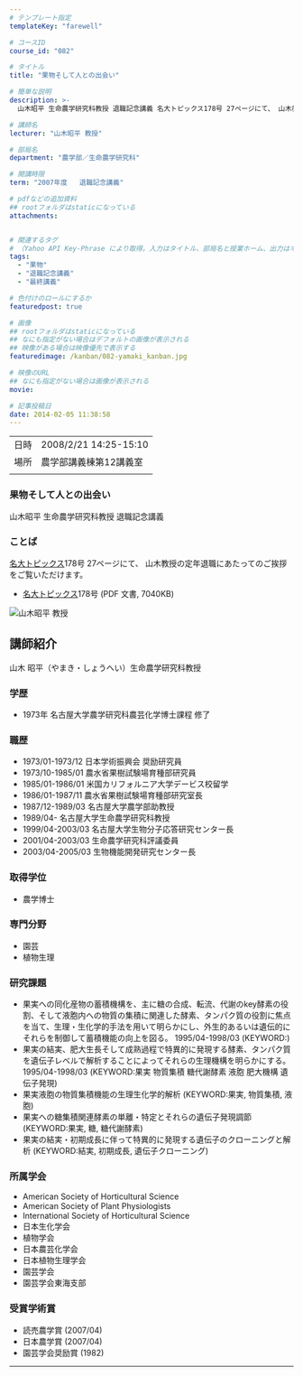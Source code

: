 ```yaml
---
# テンプレート指定
templateKey: "farewell"

# コースID
course_id: "082"

# タイトル
title: "果物そして人との出会い"

# 簡単な説明
description: >-
  山木昭平 生命農学研究科教授 退職記念講義 名大トピックス178号 27ページにて、 山木教授の定年退職にあたってのご挨拶をご覧いただけます。   * 名大 ....

# 講師名
lecturer: "山木昭平 教授"

# 部局名
department: "農学部／生命農学研究科"

# 開講時限
term: "2007年度	退職記念講義"

# pdfなどの追加資料
## rootフォルダはstaticになっている
attachments:


# 関連するタグ
# （Yahoo API Key-Phrase により取得。入力はタイトル、部局名と授業ホーム、出力はキーフレーズ（tags））
tags:
  - "果物"
  - "退職記念講義"
  - "最終講義"

# 色付けのロールにするか
featuredpost: true

# 画像
## rootフォルダはstaticになっている
## なにも指定がない場合はデフォルトの画像が表示される
## 映像がある場合は映像優先で表示する
featuredimage: /kanban/082-yamaki_kanban.jpg

# 映像のURL
## なにも指定がない場合は画像が表示される
movie: 

# 記事投稿日
date: 2014-02-05 11:38:58
---
```


|   |   |
|---|---|
| 日時 | 2008/2/21  14:25-15:10 |
| 場所 | 農学部講義棟第12講義室 |
|   |   |


### 果物そして人との出会い

山木昭平 生命農学研究科教授 退職記念講義

### ことば

[名大トピックス](http://www.nagoya-u.ac.jp/about-nu/public-relations/publication/topics-archive.html)178号 27ページにて、 山木教授の定年退職にあたってのご挨拶をご覧いただけます。

* <a href="http://www.nagoya-u.ac.jp/about-nu/public-relations/publication/upload_images/no178.pdf" target="_blank">[名大トピックス](http://www.nagoya-u.ac.jp/about-nu/public-relations/publication/topics-archive.html)178号</a> (PDF 文書, 7040KB)


![山木昭平 教授](https://ocw.nagoya-u.jp/files/82/yamaki_kao.jpg) 

## 講師紹介

山木 昭平（やまき・しょうへい）生命農学研究科教授

### 学歴

* 1973年 名古屋大学農学研究科農芸化学博士課程 修了

### 職歴

* 1973/01-1973/12 日本学術振興会 奨励研究員
* 1973/10-1985/01 農水省果樹試験場育種部研究員
* 1985/01-1986/01 米国カリフォルニア大学デービス校留学
* 1986/01-1987/11 農水省果樹試験場育種部研究室長
* 1987/12-1989/03 名古屋大学農学部助教授
* 1989/04- 名古屋大学生命農学研究科教授
* 1999/04-2003/03 名古屋大学生物分子応答研究センター長
* 2001/04-2003/03 生命農学研究科評議委員
* 2003/04-2005/03 生物機能開発研究センター長

### 取得学位

* 農学博士

### 専門分野

* 園芸
* 植物生理

### 研究課題

* 果実への同化産物の蓄積機構を、主に糖の合成、転流、代謝のkey酵素の役割、そして液胞内への物質の集積に関連した酵素、タンパク質の役割に焦点を当て、生理・生化学的手法を用いて明らかにし、外生的あるいは遺伝的にそれらを制御して蓄積機能の向上を図る。 1995/04-1998/03 (KEYWORD:)
* 果実の結実、肥大生長そして成熟過程で特異的に発現する酵素、タンパク質を遺伝子レベルで解析することによってそれらの生理機構を明らかにする。 1995/04-1998/03 (KEYWORD:果実 物質集積 糖代謝酵素 液胞 肥大機構 遺伝子発現)
* 果実液胞の物質集積機能の生理生化学的解析 (KEYWORD:果実, 物質集積, 液胞)
* 果実への糖集積関連酵素の単離・特定とそれらの遺伝子発現調節 (KEYWORD:果実, 糖, 糖代謝酵素)
* 果実の結実・初期成長に伴って特異的に発現する遺伝子のクローニングと解析 (KEYWORD:結実, 初期成長, 遺伝子クローニング)

### 所属学会

* American Society of Horticultural Science
* American Society of Plant Physiologists
* International Society of Horticultural Science
* 日本生化学会
* 植物学会
* 日本農芸化学会
* 日本植物生理学会
* 園芸学会
* 園芸学会東海支部

### 受賞学術賞

* 読売農学賞 (2007/04)
* 日本農学賞 (2007/04)
* 園芸学会奨励賞 (1982)



-----